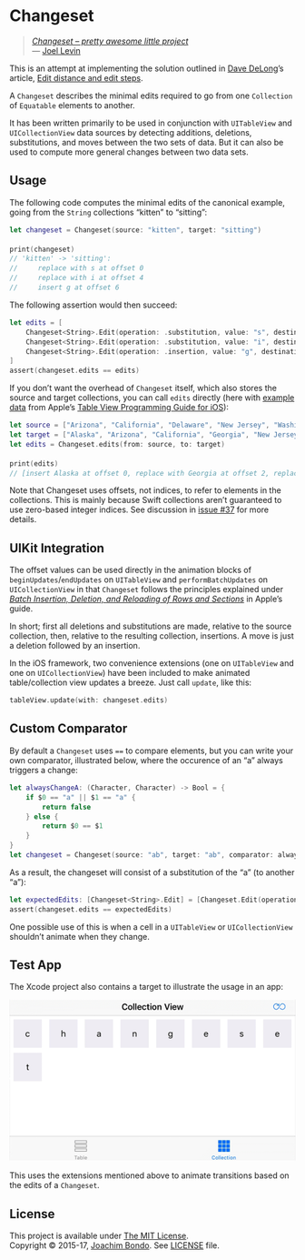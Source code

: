 # Changeset

> _[Changeset – pretty awesome little project](https://twitter.com/joeldev/status/685253183992500225)_  
> — [Joel Levin](https://github.com/joeldev)

This is an attempt at implementing the solution outlined in [Dave DeLong](https://github.com/davedelong)’s article, [Edit distance and edit steps](http://davedelong.tumblr.com/post/134367865668/edit-distance-and-edit-steps).

A `Changeset` describes the minimal edits required to go from one `Collection` of `Equatable` elements to another.

It has been written primarily to be used in conjunction with `UITableView` and `UICollectionView` data sources by detecting additions, deletions, substitutions, and moves between the two sets of data. But it can also be used to compute more general changes between two data sets.

## Usage

The following code computes the minimal edits of the canonical example, going from the `String` collections “kitten” to “sitting”:

```swift
let changeset = Changeset(source: "kitten", target: "sitting")

print(changeset)
// 'kitten' -> 'sitting':
//     replace with s at offset 0
//     replace with i at offset 4
//     insert g at offset 6
```

The following assertion would then succeed:

```swift
let edits = [
    Changeset<String>.Edit(operation: .substitution, value: "s", destination: 0),
    Changeset<String>.Edit(operation: .substitution, value: "i", destination: 4),
    Changeset<String>.Edit(operation: .insertion, value: "g", destination: 6),
]
assert(changeset.edits == edits)
```

If you don’t want the overhead of `Changeset` itself, which also stores the source and target collections, you can call `edits` directly (here with [example data](https://developer.apple.com/library/ios/documentation/UserExperience/Conceptual/TableView_iPhone/ManageInsertDeleteRow/ManageInsertDeleteRow.html#//apple_ref/doc/uid/TP40007451-CH10-SW16) from Apple’s [Table View Programming Guide for iOS](https://developer.apple.com/library/ios/documentation/UserExperience/Conceptual/TableView_iPhone/AboutTableViewsiPhone/AboutTableViewsiPhone.html)):

```swift
let source = ["Arizona", "California", "Delaware", "New Jersey", "Washington"]
let target = ["Alaska", "Arizona", "California", "Georgia", "New Jersey", "Virginia"]
let edits = Changeset.edits(from: source, to: target)

print(edits)
// [insert Alaska at offset 0, replace with Georgia at offset 2, replace with Virginia at offset 4]
```

Note that Changeset uses offsets, not indices, to refer to elements in the collections. This is mainly because Swift collections aren’t guaranteed to use zero-based integer indices. See discussion in [issue #37](https://github.com/osteslag/Changeset/issues/37) for more details.

## UIKit Integration

The offset values can be used directly in the animation blocks of `beginUpdates`/`endUpdates` on `UITableView` and `performBatchUpdates` on `UICollectionView` in that `Changeset` follows the principles explained under [_Batch Insertion, Deletion, and Reloading of Rows and Sections_](https://developer.apple.com/library/ios/documentation/UserExperience/Conceptual/TableView_iPhone/ManageInsertDeleteRow/ManageInsertDeleteRow.html#//apple_ref/doc/uid/TP40007451-CH10-SW9) in Apple’s guide.

In short; first all deletions and substitutions are made, relative to the source collection, then, relative to the resulting collection, insertions. A move is just a deletion followed by an insertion.

In the iOS framework, two convenience extensions (one on `UITableView` and one on `UICollectionView`) have been included to make animated table/collection view updates a breeze. Just call `update`, like this:

```swift
tableView.update(with: changeset.edits)
```

## Custom Comparator

By default a `Changeset` uses `==` to compare elements, but you can write your own comparator, illustrated below, where the occurence of an “a” always triggers a change:

```swift
let alwaysChangeA: (Character, Character) -> Bool = {
    if $0 == "a" || $1 == "a" {
        return false
    } else {
        return $0 == $1
    }
}
let changeset = Changeset(source: "ab", target: "ab", comparator: alwaysChangeA)
```

As a result, the changeset will consist of a substitution of the “a” (to another “a”):

```swift
let expectedEdits: [Changeset<String>.Edit] = [Changeset.Edit(operation: .substitution, value: "a", destination: 0)]
assert(changeset.edits == expectedEdits)
```

One possible use of this is when a cell in a `UITableView` or `UICollectionView` shouldn’t animate when they change.

## Test App

The Xcode project also contains a target to illustrate the usage in an app:

![Test App](Test%20App/Screen.gif "Test App")

This uses the extensions mentioned above to animate transitions based on the edits of a `Changeset`.

## License

This project is available under [The MIT License](http://opensource.org/licenses/MIT).  
Copyright © 2015-17, [Joachim Bondo](mailto:joachim@bondo.net). See [LICENSE](LICENSE.md) file.

